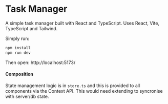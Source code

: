# Task Manager

A simple task manager built with React and TypeScript.
Uses React, Vite, TypeScript and Tailwind.

Simply run:

```bash
npm install
npm run dev
```

Then open:
http://localhost:5173/

#### Composition

State management logic is in `store.ts` and this is provided to all components via the Context API. This would need extending to syncronise with server/db state.
